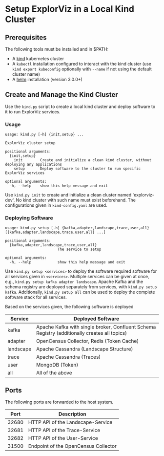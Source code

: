 # Setup ExplorViz in a Local Kind Cluster

## Prerequisites

The following tools must be installed and in $PATH:

- A [kind](https://kind.sigs.k8s.io/docs/user/quick-start/) kubernetes cluster
- A `kubectl` installation configured to interact with the kind cluster (use `kind export kubeconfig` optionally with `--name` if not using the default cluster name)
- A [helm](https://helm.sh/) installation (version 3.0.0+)

## Create and Manage the Kind Cluster

Use the `kind.py` script to create a local kind cluster and deploy software to it to run ExplorViz services.

### Usage

```lang=txt
usage: kind.py [-h] {init,setup} ...

ExplorViz cluster setup

positional arguments:
  {init,setup}
    init        Create and initialize a clean kind cluster, without deploying any applications
    setup       Deploy software to the cluster to run specific ExplorViz services

optional arguments:
  -h, --help    show this help message and exit
```

Use `kind.py init` to create and initialize a clean cluster named 'explorviz-dev'. No kind cluster with such name must exist beforehand. The configurations given in `kind-config.yaml` are used.

### Deploying Software

```lang=txt
usage: kind.py setup [-h] {kafka,adapter,landscape,trace,user,all} [{kafka,adapter,landscape,trace,user,all} ...]

positional arguments:
  {kafka,adapter,landscape,trace,user,all}
                        The service to setup

optional arguments:
  -h, --help            show this help message and exit
```

Use `kind.py setup <services>` to deploy the software required software for all services given in `<services>`. Multiple services can be given at once, e.g.,  `kind.py setup kafka adapter landscape`. Apache Kafka and the schema registry are deployed separately from services, with `kind.py setup kafka`. Additionally, `kind.py setup all` can be used to deploy the complete software stack for all services.

Based on the services given, the following software is deployed

Service     | Deployed Software
---         | ---
kafka       | Apache Kafka with single broker, Confluent Schema Registry  (additionally creates all topics)
adapter     | OpenCensus Collector, Redis (Token Cache)
landscape   | Apache Cassandra (Landscape Structure)
trace       | Apache Cassandra (Traces)
user        | MongoDB (Token)
all         | All of the above

## Ports

The following ports are forwarded to the host system.

Port    | Description
---     | ---
32680   | HTTP API of the Landscape-Service
32681   | HTTP API of the Trace-Service
32682   | HTTP API of the User-Service
31500   | Endpoint of the OpenCensus Collector


